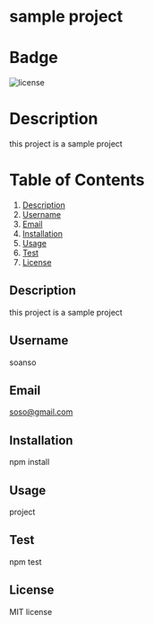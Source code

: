 # sample project
  # Badge
  ![license](https://img.shields.io/badge/License-MIT-yellow.svg)
  # Description
  this project is a sample project

  # Table of Contents
  1. [Description](#Description)
  2. [Username](#Username)
  3. [Email](#Email)
  4. [Installation](#Installation)
  5. [Usage](#Usage)
  6. [Test](#Test)
  7. [License](#License)

  ## Description
  this project is a sample project
  ## Username
  soanso
  ## Email
  soso@gmail.com
  ## Installation
  npm install
  ## Usage
  project
  ## Test
  npm test
  ## License
  MIT license


